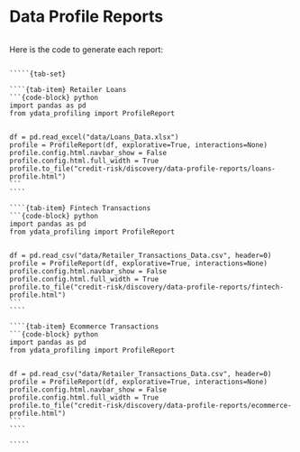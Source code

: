 # Data Profile Reports

```{tableofcontents}
```

Here is the code to generate each report:

``````{div} full-width

`````{tab-set}

````{tab-item} Retailer Loans
```{code-block} python
import pandas as pd
from ydata_profiling import ProfileReport


df = pd.read_excel("data/Loans_Data.xlsx")
profile = ProfileReport(df, explorative=True, interactions=None)
profile.config.html.navbar_show = False
profile.config.html.full_width = True
profile.to_file("credit-risk/discovery/data-profile-reports/loans-profile.html")
```
````

````{tab-item} Fintech Transactions
```{code-block} python
import pandas as pd
from ydata_profiling import ProfileReport


df = pd.read_csv("data/Retailer_Transactions_Data.csv", header=0)
profile = ProfileReport(df, explorative=True, interactions=None)
profile.config.html.navbar_show = False
profile.config.html.full_width = True
profile.to_file("credit-risk/discovery/data-profile-reports/fintech-profile.html")
```
````

````{tab-item} Ecommerce Transactions
```{code-block} python
import pandas as pd
from ydata_profiling import ProfileReport


df = pd.read_csv("data/Retailer_Transactions_Data.csv", header=0)
profile = ProfileReport(df, explorative=True, interactions=None)
profile.config.html.navbar_show = False
profile.config.html.full_width = True
profile.to_file("credit-risk/discovery/data-profile-reports/ecommerce-profile.html")
```
````

`````

``````